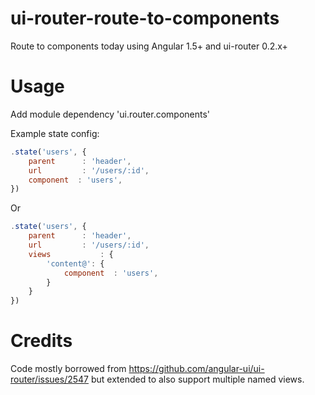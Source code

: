 # ui-router-route-to-components

Route to components today using Angular 1.5+ and ui-router 0.2.x+

# Usage

Add module dependency 'ui.router.components'

Example state config:

```javascript
.state('users', {
	parent		: 'header',
	url			: '/users/:id',
	component  : 'users',
})
```
Or
```javascript
.state('users', {
	parent		: 'header',
	url			: '/users/:id',
	views			: {
		'content@': {
			component  : 'users',
		}
	}
})
```
# Credits

Code mostly borrowed from https://github.com/angular-ui/ui-router/issues/2547 but extended to also support multiple named views.
